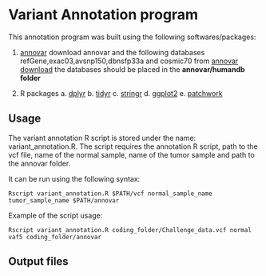# Variant Annotation program

This annotation program was built using the following softwares/packages:

1. [annovar](https://doc-openbio.readthedocs.io/projects/annovar/en/latest/)
download annovar and the following databases refGene,exac03,avsnp150,dbnsfp33a and cosmic70 from [annovar download](https://annovar.openbioinformatics.org/en/latest/user-guide/download/)
the databases should be placed in the **annovar/humandb folder**

2. R packages
a. [dplyr](https://dplyr.tidyverse.org/)
b. [tidyr](https://tidyr.tidyverse.org/)
c. [stringr](https://stringr.tidyverse.org/)
d. [ggplot2](https://ggplot2.tidyverse.org/)
e. [patchwork](https://patchwork.data-imaginist.com/)

## Usage
The variant annotation R script is stored under the name: variant_annotation.R. 
The script requires the annotation R script, path to the vcf file, name of the normal sample, name of the tumor sample and path to the annovar folder. 

It can be run using the following syntax:
```
Rscript variant_annotation.R $PATH/vcf normal_sample_name tumor_sample_name $PATH/annovar
```

Example of the script usage:
```
Rscript variant_annotation.R coding_folder/Challenge_data.vcf normal vaf5 coding_folder/annovar
```
## Output files

